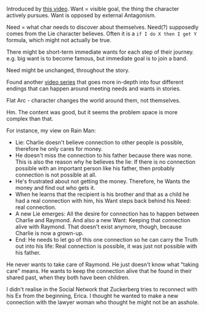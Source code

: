 Introduced by [this video](https://www.youtube.com/watch?v=4BxfV1sBRJs).
Want = visible goal, the thing the character actively pursues.
Want is opposed by external Antagonism.

Need = what char needs to discover about themselves.
Need(?) supposedly comes from the Lie character believes.
Often it is a `if I do X then I get Y` formula, which might not actually be true.

There might be short-term immediate wants for each step of their journey. e.g. big want is to become famous, but immediate goal is to join a band.

Need might be unchanged, throughout the story.

Found another [video series](https://www.youtube.com/watch?v=0txdzPfC-Ow&list=PLEzQZpmbzckXbUG2PiEJ5ic8NgIaWe1se) that goes more in-depth into four different endings that can happen around meeting needs and wants in stories.


Flat Arc - character changes the world around them, not themselves.

Hm. The content was good, but it seems the problem space is more complex than that.

For instance, my view on Rain Man:
 - Lie: Charlie doesn't believe connection to other people is possible, therefore he only cares for money.
 - He doesn't miss the connection to his father because there was none. This is also the reason why he believes the lie: If there is no connection possible with an important person like his father, then probably connection is not possible at all.
 - He's frustrated about not getting the money. Therefore, he Wants the money and find out who gets it.
 - When he learns that the recipient is his brother and that as a child he had a real connection with him, his Want steps back behind his Need: real connection.
 - A new Lie emerges: All the desire for connection has to happen between Charlie and Raymond. And also a new Want: Keeping that connection alive with Raymond. That doesn't exist anymore, though, because Charlie is now a grown-up.
 - End: He needs to let go of this one connection so he can carry the Truth out into his life: Real connection is possible, it was just not possible with his father.

He never wants to take care of Raymond. He just doesn't know what "taking care" means. He wants to keep the connection alive that he found in their shared past, when they both have been children.

I didn't realise in the Social Network that Zuckerberg tries to reconnect with his Ex from the beginning, Erica. I thought he wanted to make a new connection with the lawyer woman who thought he might not be an asshole.